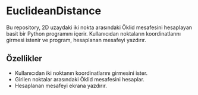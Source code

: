 # EuclideanDistance
Bu repository, 2D uzaydaki iki nokta arasındaki Öklid mesafesini hesaplayan basit bir Python programını içerir. Kullanıcıdan noktaların koordinatlarını girmesi istenir ve program, hesaplanan mesafeyi yazdırır.
## Özellikler
- Kullanıcıdan iki noktanın koordinatlarını girmesini ister.
- Girilen noktalar arasındaki Öklid mesafesini hesaplar.
- Hesaplanan mesafeyi ekrana yazdırır.
